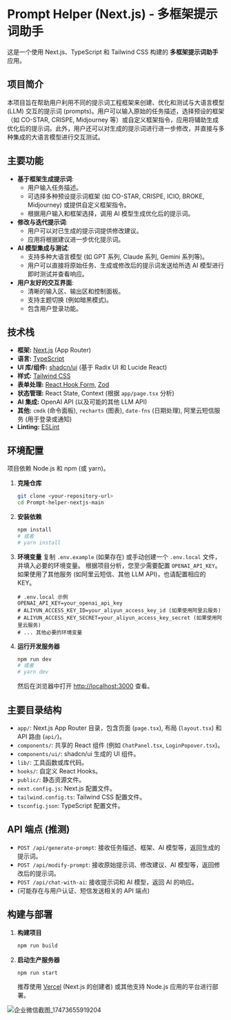 # Prompt Helper (Next.js) - 多框架提示词助手

这是一个使用 Next.js、TypeScript 和 Tailwind CSS 构建的 **多框架提示词助手** 应用。

## 项目简介

本项目旨在帮助用户利用不同的提示词工程框架来创建、优化和测试与大语言模型 (LLM) 交互的提示词 (prompts)。用户可以输入原始的任务描述，选择预设的框架（如 CO-STAR, CRISPE, Midjourney 等）或自定义框架指令，应用将辅助生成优化后的提示词。此外，用户还可以对生成的提示词进行进一步修改，并直接与多种集成的大语言模型进行交互测试。

## 主要功能

*   **基于框架生成提示词**:
    *   用户输入任务描述。
    *   可选择多种预设提示词框架 (如 CO-STAR, CRISPE, ICIO, BROKE, Midjourney) 或提供自定义框架指令。
    *   根据用户输入和框架选择，调用 AI 模型生成优化后的提示词。
*   **修改与迭代提示词**:
    *   用户可以对已生成的提示词提供修改建议。
    *   应用将根据建议进一步优化提示词。
*   **AI 模型集成与测试**:
    *   支持多种大语言模型 (如 GPT 系列, Claude 系列, Gemini 系列等)。
    *   用户可以直接将原始任务、生成或修改后的提示词发送给所选 AI 模型进行即时测试并查看响应。
*   **用户友好的交互界面**:
    *   清晰的输入区、输出区和控制面板。
    *   支持主题切换 (例如暗黑模式)。
    *   包含用户登录功能。

## 技术栈

*   **框架:** [Next.js](https://nextjs.org/) (App Router)
*   **语言:** [TypeScript](https://www.typescriptlang.org/)
*   **UI 库/组件:** [shadcn/ui](https://ui.shadcn.com/) (基于 Radix UI 和 Lucide React)
*   **样式:** [Tailwind CSS](https://tailwindcss.com/)
*   **表单处理:** [React Hook Form](https://react-hook-form.com/), [Zod](https://zod.dev/)
*   **状态管理:** React State, Context (根据 `app/page.tsx` 分析)
*   **AI 集成:** OpenAI API (以及可能的其他 LLM API)
*   **其他:** `cmdk` (命令面板), `recharts` (图表), `date-fns` (日期处理), 阿里云短信服务 (用于登录或通知)
*   **Linting:** [ESLint](https://eslint.org/)

## 环境配置

项目依赖 Node.js 和 npm (或 yarn)。

1.  **克隆仓库**
    ```bash
    git clone <your-repository-url>
    cd Prompt-helper-nextjs-main
    ```

2.  **安装依赖**
    ```bash
    npm install
    # 或者
    # yarn install
    ```

3.  **环境变量**
    复制 `.env.example` (如果存在) 或手动创建一个 `.env.local` 文件，并填入必要的环境变量。
    根据项目分析，您至少需要配置 `OPENAI_API_KEY`。如果使用了其他服务 (如阿里云短信、其他 LLM API)，也请配置相应的 KEY。
    ```
    # .env.local 示例
    OPENAI_API_KEY=your_openai_api_key
    # ALIYUN_ACCESS_KEY_ID=your_aliyun_access_key_id (如果使用阿里云服务)
    # ALIYUN_ACCESS_KEY_SECRET=your_aliyun_access_key_secret (如果使用阿里云服务)
    # ... 其他必要的环境变量
    ```

4.  **运行开发服务器**
    ```bash
    npm run dev
    # 或者
    # yarn dev
    ```
    然后在浏览器中打开 [http://localhost:3000](http://localhost:3000) 查看。

## 主要目录结构

*   `app/`: Next.js App Router 目录，包含页面 (`page.tsx`), 布局 (`layout.tsx`) 和 API 路由 (`api/`)。
*   `components/`: 共享的 React 组件 (例如 `ChatPanel.tsx`, `LoginPopover.tsx`)。
*   `components/ui/`: shadcn/ui 生成的 UI 组件。
*   `lib/`: 工具函数或库代码。
*   `hooks/`: 自定义 React Hooks。
*   `public/`: 静态资源文件。
*   `next.config.js`: Next.js 配置文件。
*   `tailwind.config.ts`: Tailwind CSS 配置文件。
*   `tsconfig.json`: TypeScript 配置文件。

## API 端点 (推测)

*   `POST /api/generate-prompt`: 接收任务描述、框架、AI 模型等，返回生成的提示词。
*   `POST /api/modify-prompt`: 接收原始提示词、修改建议、AI 模型等，返回修改后的提示词。
*   `POST /api/chat-with-ai`: 接收提示词和 AI 模型，返回 AI 的响应。
*   (可能存在与用户认证、短信发送相关的 API 端点)

## 构建与部署

1.  **构建项目**
    ```bash
    npm run build
    ```

2.  **启动生产服务器**
    ```bash
    npm run start
    ```
    推荐使用 [Vercel](https://vercel.com/) (Next.js 的创建者) 或其他支持 Node.js 应用的平台进行部署。

![企业微信截图_17473655919204](https://github.com/user-attachments/assets/c6cfce34-072b-4d6c-b58c-9a6fbfc3c38a)
